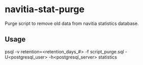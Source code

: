 # navitia-stat-purge

Purge script to remove old data from navitia statistics database.

## Usage

psql -v retention=<retention_days_#> -f script_purge.sql -U<postgresql_user> -h<postgresql_server> statistics
